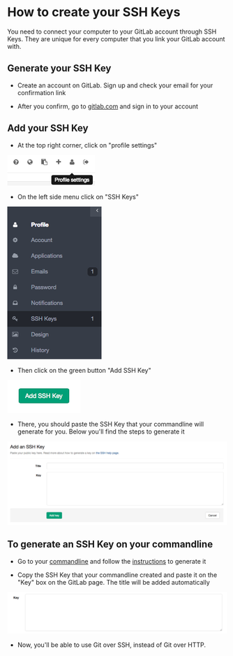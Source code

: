 # How to create your SSH Keys

You need to connect your computer to your GitLab account through SSH Keys. They are unique for every computer that you link your GitLab account with.

## Generate your SSH Key

* Create an account on GitLab. Sign up and check your email for your confirmation link

* After you confirm, go to [gitlab.com](https://about.gitlab.com/) and sign in to your account

## Add your SSH Key

* At the top right corner, click on "profile settings"

![profile settings](basicsimages/profile_settings.png)

* On the left side menu click on "SSH Keys"

![SSH Keys](basicsimages/shh_keys.png)

* Then click on the green button "Add SSH Key"

![Add SSH Key](basicsimages/add_sshkey.png)

* There, you should paste the SSH Key that your commandline will generate for you. Below you'll find the steps to generate it

![Paste SSH Key](basicsimages/paste_sshkey.png)

## To generate an SSH Key on your commandline

* Go to your [commandline](start_using_git.md) and follow the [instructions](https://gitlab.com/help/ssh/README) to generate it 

* Copy the SSH Key that your commandline created and paste it on the "Key" box on the GitLab page. The title will be added automatically

![Paste SSH Key](basicsimages/key.png)

* Now, you'll be able to use Git over SSH, instead of Git over HTTP.
